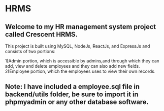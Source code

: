 # HRMS

## Welcome to my HR management system project called Crescent HRMS.

This project is built using MySQL, NodeJs, ReactJs, and ExpressJs and consists of two portions:

1)Admin portion, which is accessible by admins,and through which they can add, view and delete employees and they can also add new fields.
2)Employee portion, which the employees uses to view their own records.

## Note: I have included a employee.sql file in backend/utils folder, be sure to import it in phpmyadmin or any other database software.
